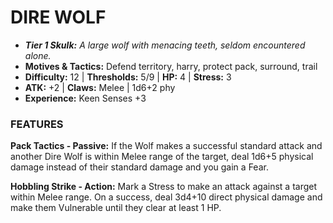 # DIRE WOLF

- ***Tier 1 Skulk:*** *A large wolf with menacing teeth, seldom encountered alone.*
- **Motives & Tactics:** Defend territory, harry, protect pack, surround, trail
- **Difficulty:** 12 | **Thresholds:** 5/9 | **HP:** 4 | **Stress:** 3
- **ATK:** +2 | **Claws:** Melee | 1d6+2 phy
- **Experience:** Keen Senses +3

### FEATURES

**Pack Tactics - Passive:** If the Wolf makes a successful standard attack and another Dire Wolf is within Melee range of the target, deal 1d6+5 physical damage instead of their standard damage and you gain a Fear.

**Hobbling Strike - Action:** Mark a Stress to make an attack against a target within Melee range. On a success, deal 3d4+10 direct physical damage and make them Vulnerable until they clear at least 1 HP.
